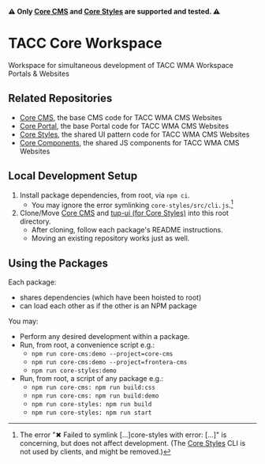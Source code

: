 **⚠ Only [Core CMS] and [Core Styles] are supported and tested. ⚠️**

# TACC Core Workspace

Workspace for simultaneous development of TACC WMA Workspace Portals & Websites

## Related Repositories

- [Core CMS], the base CMS code for TACC WMA CMS Websites
- [Core Portal], the base Portal code for TACC WMA CMS Websites
- [Core Styles], the shared UI pattern code for TACC WMA CMS Websites
- [Core Components], the shared JS components for TACC WMA CMS Websites

## Local Development Setup

1. Install package dependencies, from root, via `npm ci`.
    - You may ignore the error symlinking `core-styles/src/cli.js`.[^1]
2. Clone/Move [Core CMS] and [tup-ui (for Core Styles)][Core Styles] into this root directory.
    - After cloning, follow each package's README instructions.
    - Moving an existing repository works just as well.

[^1]: The error "✖ Failed to symlink [...]core-styles with error: [...]" is concerning, but does not affect development. (The [Core Styles] CLI is not used by clients, and might be removed.)

## Using the Packages

Each package:

- shares dependencies (which have been hoisted to root)
- can load each other as if the other is an NPM package

You may:

- Perform any desired development within a package.
- Run, from root, a convenience script e.g.:
  - `npm run core-cms:demo --project=core-cms`
  - `npm run core-cms:demo --project=frontera-cms`
  - `npm run core-styles:demo`
- Run, from root, a script of any package e.g.:
  - `npm run core-cms: npm run build:css`
  - `npm run core-cms: npm run build:demo`
  - `npm run core-styles: npm run build`
  - `npm run core-styles: npm run start`

<!-- Link Aliases -->

[Core CMS]: https://github.com/TACC/Core-CMS
[Core Styles]: https://github.com/TACC/tup-ui/tree/main/libs/core-styles
[Core Components]: https://github.com/TACC/tup-ui/tree/main/libs/core-components
[Core Portal]: https://github.com/TACC/Core-Portal
